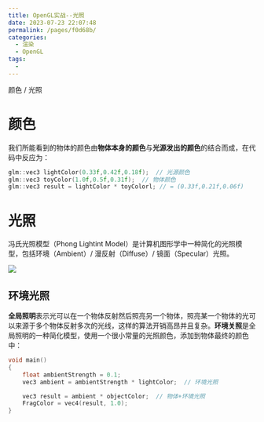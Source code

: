 ```yaml
---
title: OpenGL实战--光照
date: 2023-07-23 22:07:48
permalink: /pages/f0d68b/
categories:
  - 渲染
  - OpenGL
tags:
  - 
---
```

颜色 / 光照

<!-- more -->

# 颜色

我们所能看到的物体的颜色由**物体本身的颜色**与**光源发出的颜色**的结合而成，在代码中反应为：

```cpp
glm::vec3 lightColor(0.33f,0.42f,0.18f);  // 光源颜色
glm::vec3 toyColor(1.0f,0.5f,0.31f);  // 物体颜色
glm::vec3 result = lightColor * toyColorl; // = (0.33f,0.21f,0.06f)
```



# 光照

冯氏光照模型（Phong Lightint Model）是计算机图形学中一种简化的光照模型，包括环境（Ambient）/ 漫反射（Diffuse）/ 镜面（Specular）光照。

![](https://meteor-pic.oss-cn-shenzhen.aliyuncs.com/image/20230726222650.png)



## 环境光照

**全局照明**表示光可以在一个物体反射然后照亮另一个物体，照亮某一个物体的光可以来源于多个物体反射多次的光线，这样的算法开销高昂并且复杂。**环境关照**是全局照明的一种简化模型，使用一个很小常量的光照颜色，添加到物体最终的颜色中：

```cpp
void main()
{
    float ambientStrength = 0.1;
    vec3 ambient = ambientStrength * lightColor;  // 环境光照

    vec3 result = ambient * objectColor;  // 物体+环境光照
    FragColor = vec4(result, 1.0);
}
```

